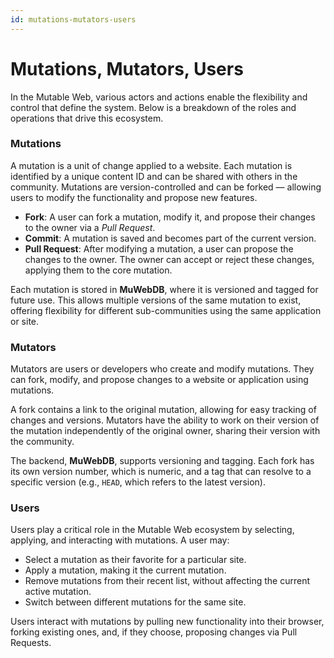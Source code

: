 ```yaml
---
id: mutations-mutators-users
---
```


# Mutations, Mutators, Users

In the Mutable Web, various actors and actions enable the flexibility and control that define the system. Below is a breakdown of the roles and operations that drive this ecosystem.

### Mutations

A mutation is a unit of change applied to a website. Each mutation is identified by a unique content ID and can be shared with others in the community. Mutations are version-controlled and can be forked — allowing users to modify the functionality and propose new features.

- **Fork**: A user can fork a mutation, modify it, and propose their changes to the owner via a *Pull Request*.
- **Commit**: A mutation is saved and becomes part of the current version.
- **Pull Request**: After modifying a mutation, a user can propose the changes to the owner. The owner can accept or reject these changes, applying them to the core mutation.

Each mutation is stored in **MuWebDB**, where it is versioned and tagged for future use. This allows multiple versions of the same mutation to exist, offering flexibility for different sub-communities using the same application or site.

### Mutators

Mutators are users or developers who create and modify mutations. They can fork, modify, and propose changes to a website or application using mutations.

A fork contains a link to the original mutation, allowing for easy tracking of changes and versions. Mutators have the ability to work on their version of the mutation independently of the original owner, sharing their version with the community.

The backend, **MuWebDB**, supports versioning and tagging. Each fork has its own version number, which is numeric, and a tag that can resolve to a specific version (e.g., `HEAD`, which refers to the latest version).

### Users

Users play a critical role in the Mutable Web ecosystem by selecting, applying, and interacting with mutations. A user may:

- Select a mutation as their favorite for a particular site.
- Apply a mutation, making it the current mutation.
- Remove mutations from their recent list, without affecting the current active mutation.
- Switch between different mutations for the same site.

Users interact with mutations by pulling new functionality into their browser, forking existing ones, and, if they choose, proposing changes via Pull Requests.
